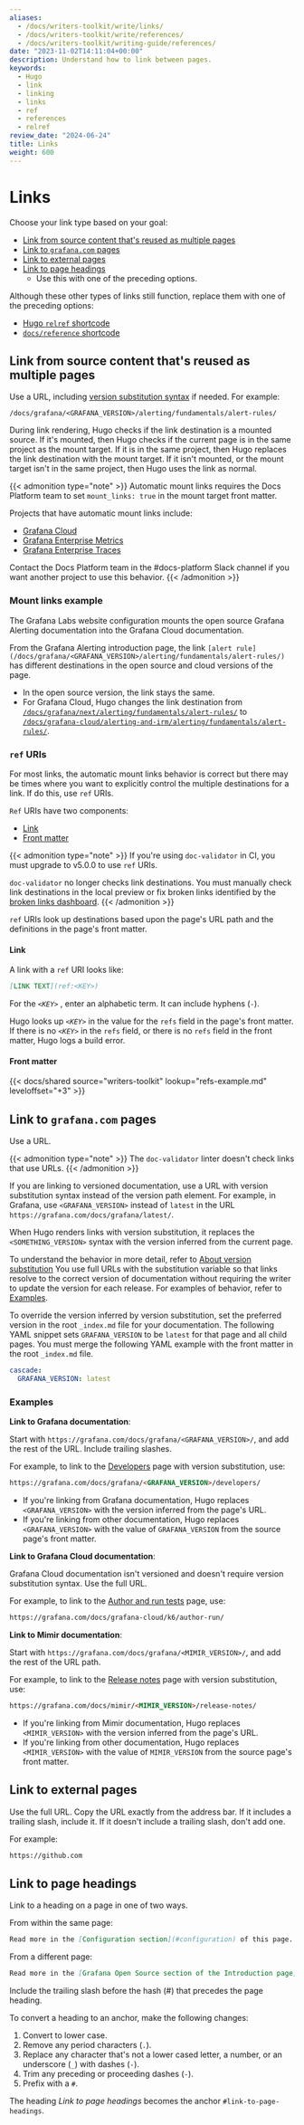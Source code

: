```yaml
---
aliases:
  - /docs/writers-toolkit/write/links/
  - /docs/writers-toolkit/write/references/
  - /docs/writers-toolkit/writing-guide/references/
date: "2023-11-02T14:11:04+00:00"
description: Understand how to link between pages.
keywords:
  - Hugo
  - link
  - linking
  - links
  - ref
  - references
  - relref
review_date: "2024-06-24"
title: Links
weight: 600
---
```


# Links

Choose your link type based on your goal:

- [Link from source content that's reused as multiple pages](#link-from-source-content-thats-reused-as-multiple-pages)
- [Link to `grafana.com` pages](#link-to-grafanacom-pages)
- [Link to external pages](#link-to-external-pages)
- [Link to page headings](#link-to-page-headings)
  - Use this with one of the preceding options.

Although these other types of links still function, replace them with one of the preceding options:

- [Hugo `relref` shortcode](https://grafana.com/docs/writers-toolkit/write/shortcodes/#relref)
- [`docs/reference` shortcode](https://grafana.com/docs/writers-toolkit/write/shortcodes/#docsreference)

## Link from source content that's reused as multiple pages

Use a URL, including [version substitution syntax](/docs/writers-toolkit/write/shortcodes/#about-version-substitution) if needed.
For example:

`/docs/grafana/<GRAFANA_VERSION>/alerting/fundamentals/alert-rules/`

During link rendering, Hugo checks if the link destination is a mounted source.
If it's mounted, then Hugo checks if the current page is in the same project as the mount target.
If it is in the same project, then Hugo replaces the link destination with the mount target.
If it isn't mounted, or the mount target isn't in the same project, then Hugo uses the link as normal.

{{< admonition type="note" >}}
Automatic mount links requires the Docs Platform team to set `mount_links: true` in the mount target front matter.

Projects that have automatic mount links include:

- [Grafana Cloud](/docs/grafana-cloud/)
- [Grafana Enterprise Metrics](/docs/enterprise-metrics/)
- [Grafana Enterprise Traces](/docs/enterprise-traces/)

Contact the Docs Platform team in the #docs-platform Slack channel if you want another project to use this behavior.
{{< /admonition >}}

### Mount links example

The Grafana Labs website configuration mounts the open source Grafana Alerting documentation into the Grafana Cloud documentation.

From the Grafana Alerting introduction page, the link `[alert rule](/docs/grafana/<GRAFANA_VERSION>/alerting/fundamentals/alert-rules/)` has different destinations in the open source and cloud versions of the page.

- In the open source version, the link stays the same.
- For Grafana Cloud, Hugo changes the link destination from [`/docs/grafana/next/alerting/fundamentals/alert-rules/`](/docs/grafana/next/alerting/fundamentals/alert-rules/) to [`/docs/grafana-cloud/alerting-and-irm/alerting/fundamentals/alert-rules/`](/docs/grafana-cloud/alerting-and-irm/alerting/fundamentals/alert-rules).

### `ref` URIs

For most links, the automatic mount links behavior is correct but there may be times where you want to explicitly control the multiple destinations for a link.
If do this, use `ref` URIs.

`Ref` URIs have two components:

- [Link](#link)
- [Front matter](#front-matter)

{{< admonition type="note" >}}
If you're using `doc-validator` in CI, you must upgrade to v5.0.0 to use `ref` URIs.

`doc-validator` no longer checks link destinations.
You must manually check link destinations in the local preview or fix broken links identified by the [broken links dashboard](https://grafanawebsite.grafana.net/d/eeanzdrwr12wwb/broken-links-on-grafana-com?orgId=1&from=now-1h&to=now&timezone=browser&var-project=%2Fdocs%2Fgrafana%2F&var-source=https:%2F%2Fstorage.googleapis.com%2Fstatic-grafana-com%2Flinks.json).
{{< /admonition >}}

`ref` URIs look up destinations based upon the page's URL path and the definitions in the page's front matter.

#### Link

A link with a `ref` URI looks like:

```markdown
[LINK TEXT](ref:<KEY>)
```

For the _`<KEY>`_ , enter an alphabetic term.
It can include hyphens (`-`).

Hugo looks up _`<KEY>`_ in the value for the `refs` field in the page's front matter.
If there is no _`<KEY>`_ in the `refs` field, or there is no `refs` field in the front matter, Hugo logs a build error.

#### Front matter

{{< docs/shared source="writers-toolkit" lookup="refs-example.md" leveloffset="+3" >}}

## Link to `grafana.com` pages

Use a URL.

{{< admonition type="note" >}}
The `doc-validator` linter doesn't check links that use URLs.
{{< /admonition >}}

If you are linking to versioned documentation, use a URL with version substitution syntax instead of the version path element.
For example, in Grafana, use `<GRAFANA_VERSION>` instead of `latest` in the URL `https://grafana.com/docs/grafana/latest/`.

When Hugo renders links with version substitution, it replaces the `<SOMETHING_VERSION>` syntax with the version inferred from the current page.

To understand the behavior in more detail, refer to [About version substitution](https://grafana.com/docs/writers-toolkit/write/shortcodes/#about-version-substitution)
You use full URLs with the substitution variable so that links resolve to the correct version of documentation without requiring the writer to update the version for each release.
For examples of behavior, refer to [Examples](#examples).

To override the version inferred by version substitution, set the preferred version in the root `_index.md` file for your documentation.
The following YAML snippet sets `GRAFANA_VERSION` to be `latest` for that page and all child pages.
You must merge the following YAML example with the front matter in the root `_index.md` file.

```yaml
cascade:
  GRAFANA_VERSION: latest
```

### Examples

**Link to Grafana documentation**:

Start with `https://grafana.com/docs/grafana/<GRAFANA_VERSION>/`, and add the rest of the URL.
Include trailing slashes.

For example, to link to the [Developers](https://grafana.com/docs/grafana/latest/developers/) page with version substitution, use:

```markdown
https://grafana.com/docs/grafana/<GRAFANA_VERSION>/developers/
```

- If you're linking from Grafana documentation, Hugo replaces `<GRAFANA_VERSION>` with the version inferred from the page's URL.
- If you're linking from other documentation, Hugo replaces `<GRAFANA_VERSION>` with the value of `GRAFANA_VERSION` from the source page's front matter.

**Link to Grafana Cloud documentation**:

Grafana Cloud documentation isn't versioned and doesn't require version substitution syntax.
Use the full URL.

For example, to link to the [Author and run tests](https://grafana.com/docs/grafana-cloud/k6/author-run/) page, use:

```markdown
https://grafana.com/docs/grafana-cloud/k6/author-run/
```

**Link to Mimir documentation**:

Start with `https://grafana.com/docs/grafana/<MIMIR_VERSION>/`, and add the rest of the URL path.

For example, to link to the [Release notes](https://grafana.com/docs/mimir/latest/release-notes/) page with version substitution, use:

```markdown
https://grafana.com/docs/mimir/<MIMIR_VERSION>/release-notes/
```

- If you're linking from Mimir documentation, Hugo replaces `<MIMIR_VERSION>` with the version inferred from the page's URL.
- If you're linking from other documentation, Hugo replaces `<MIMIR_VERSION>` with the value of `MIMIR_VERSION` from the source page's front matter.

## Link to external pages

Use the full URL.
Copy the URL exactly from the address bar.
If it includes a trailing slash, include it.
If it doesn't include a trailing slash, don't add one.

For example:

```markdown
https://github.com
```

## Link to page headings

Link to a heading on a page in one of two ways.

From within the same page:

```markdown
Read more in the [Configuration section](#configuration) of this page.
```

From a different page:

```markdown
Read more in the [Grafana Open Source section of the Introduction page](https://grafana.com/docs/grafana/<GRAFANA_VERSION>/fundamentals/#grafana-open-source).
```

Include the trailing slash before the hash (#) that precedes the page heading.

To convert a heading to an anchor, make the following changes:

1. Convert to lower case.
1. Remove any period characters (`.`).
1. Replace any character that's not a lower cased letter, a number, or an underscore (`_`) with dashes (`-`).
1. Trim any preceding or proceeding dashes (`-`).
1. Prefix with a `#`.

The heading _Link to page headings_ becomes the anchor `#link-to-page-headings`.
